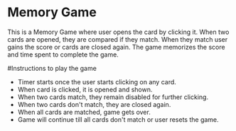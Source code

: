 # Memory Game
This is a Memory Game where user opens the card by clicking it. When two cards are opened, they are compared if they match. When they match user gains the score or cards are closed again. The game memorizes the score and time spent to complete the game.

#Instructions to play the game
- Timer starts once the user starts clicking on any card.
- When card is clicked, it is opened and shown.
- When two cards match, they remain disabled for further clicking.
- When two cards don't match, they are closed again.
- When all cards are matched, game gets over.
- Game will continue till all cards don't match or user resets the game.
